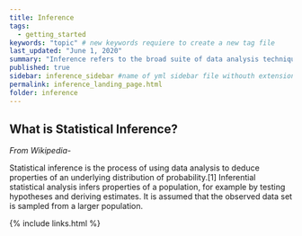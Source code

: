 ```yaml
---
title: Inference
tags:
  - getting_started
keywords: "topic" # new keywords requiere to create a new tag file
last_updated: "June 1, 2020"
summary: "Inference refers to the broad suite of data analysis techniques that aim to deduce properties about the probability distributions underlying phenomena of interest."
published: true
sidebar: inference_sidebar #name of yml sidebar file withouth extension
permalink: inference_landing_page.html
folder: inference
---
```


## What is Statistical Inference?

*From Wikipedia-*

Statistical inference is the process of using data analysis to deduce properties of an underlying distribution of probability.[1] Inferential statistical analysis infers properties of a population, for example by testing hypotheses and deriving estimates. It is assumed that the observed data set is sampled from a larger population.


{% include links.html %}
